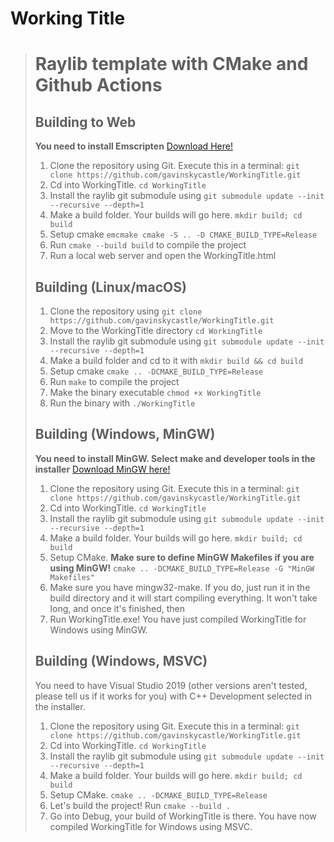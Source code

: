 # Working Title

> # Raylib template with CMake and Github Actions
> 
> ## Building to Web
> 
> **You need to install Emscripten** [Download Here!](https://emscripten.org/docs/getting_started/downloads.html)
> 
> 1. Clone the repository using Git. Execute this in a terminal: `git clone https://github.com/gavinskycastle/WorkingTitle.git`
> 1. Cd into WorkingTitle. `cd WorkingTitle`
> 1. Install the raylib git submodule using `git submodule update --init --recursive --depth=1`
> 1. Make a build folder. Your builds will go here. `mkdir build; cd build`
> 1. Setup cmake `emcmake cmake -S .. -D CMAKE_BUILD_TYPE=Release`
> 1. Run `cmake --build build` to compile the project
> 1. Run a local web server and open the WorkingTitle.html
> 
> ## Building (Linux/macOS)
> 
> 1. Clone the repository using `git clone https://github.com/gavinskycastle/WorkingTitle.git`
> 1. Move to the WorkingTitle directory
> `cd WorkingTitle`
> 1. Install the raylib git submodule using `git submodule update --init --recursive --depth=1`
> 1. Make a build folder and cd to it with `mkdir build && cd build`
> 1. Setup cmake `cmake .. -DCMAKE_BUILD_TYPE=Release`
> 1. Run `make` to compile the project
> 1. Make the binary executable `chmod +x WorkingTitle`
> 1. Run the binary with `./WorkingTitle`
> 
> ## Building (Windows, MinGW)
> 
> **You need to install MinGW. Select make and developer tools in the installer** [Download MinGW here!](https://sourceforge.net/projects/mingw/)
> 
> 1. Clone the repository using Git. Execute this in a terminal: `git clone https://github.com/gavinskycastle/WorkingTitle.git`
> 1. Cd into WorkingTitle. `cd WorkingTitle`
> 1. Install the raylib git submodule using `git submodule update --init --recursive --depth=1`
> 1. Make a build folder. Your builds will go here. `mkdir build; cd build`
> 1. Setup CMake. **Make sure to define MinGW Makefiles if you are using MinGW!** `cmake .. -DCMAKE_BUILD_TYPE=Release -G "MinGW Makefiles"`
> 1. Make sure you have mingw32-make. If you do, just run it in the build directory and it will start compiling everything. It won't take long, and once it's
> finished, then
> 1. Run WorkingTitle.exe! You have just compiled WorkingTitle for Windows using MinGW.
> 
> ## Building (Windows, MSVC)
> 
> You need to have Visual Studio 2019 (other versions aren't tested, please tell us if it works for you) with C++ Development selected in the installer.
> 
> 1. Clone the repository using Git. Execute this in a terminal: `git clone https://github.com/gavinskycastle/WorkingTitle.git`
> 1. Cd into WorkingTitle. `cd WorkingTitle`
> 1. Install the raylib git submodule using `git submodule update --init --recursive --depth=1`
> 1. Make a build folder. Your builds will go here. `mkdir build; cd build`
> 1. Setup CMake. `cmake .. -DCMAKE_BUILD_TYPE=Release`
> 1. Let's build the project! Run `cmake --build .`
> 1. Go into Debug, your build of WorkingTitle is there. You have now compiled WorkingTitle for Windows using MSVC.
